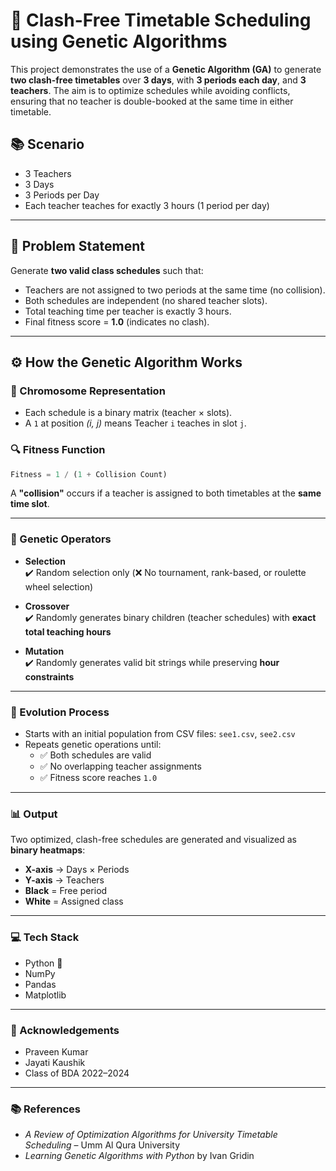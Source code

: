 # 🧬 Clash-Free Timetable Scheduling using Genetic Algorithms

This project demonstrates the use of a **Genetic Algorithm (GA)** to generate **two clash-free timetables** over **3 days**, with **3 periods each day**, and **3 teachers**. The aim is to optimize schedules while avoiding conflicts, ensuring that no teacher is double-booked at the same time in either timetable.

## 📚 Scenario

- 3 Teachers  
- 3 Days  
- 3 Periods per Day  
- Each teacher teaches for exactly 3 hours (1 period per day)  

---

## 🧠 Problem Statement

Generate **two valid class schedules** such that:

- Teachers are not assigned to two periods at the same time (no collision).  
- Both schedules are independent (no shared teacher slots).  
- Total teaching time per teacher is exactly 3 hours.  
- Final fitness score = **1.0** (indicates no clash).  

---

## ⚙️ How the Genetic Algorithm Works

### 📌 Chromosome Representation

- Each schedule is a binary matrix (teacher × slots).  
- A `1` at position *(i, j)* means Teacher `i` teaches in slot `j`.  

### 🔍 Fitness Function

```python
Fitness = 1 / (1 + Collision Count)
```

A **"collision"** occurs if a teacher is assigned to both timetables at the **same time slot**.

---

### 🔁 Genetic Operators

- **Selection**  
  ✔️ Random selection only (❌ No tournament, rank-based, or roulette wheel selection)

- **Crossover**  
  ✔️ Randomly generates binary children (teacher schedules) with **exact total teaching hours**

- **Mutation**  
  ✔️ Randomly generates valid bit strings while preserving **hour constraints**

---

### 🔄 Evolution Process

- Starts with an initial population from CSV files: `see1.csv`, `see2.csv`  
- Repeats genetic operations until:
  - ✅ Both schedules are valid  
  - ✅ No overlapping teacher assignments  
  - ✅ Fitness score reaches `1.0`

---

### 📊 Output

Two optimized, clash-free schedules are generated and visualized as **binary heatmaps**:

- **X-axis** → Days × Periods  
- **Y-axis** → Teachers  
- **Black** = Free period  
- **White** = Assigned class

---

### 💻 Tech Stack

- Python 🐍  
- NumPy  
- Pandas  
- Matplotlib

---

### 🙏 Acknowledgements

- Praveen Kumar  
- Jayati Kaushik  
- Class of BDA 2022–2024

---

### 📚 References

- *A Review of Optimization Algorithms for University Timetable Scheduling* – Umm Al Qura University  
- *Learning Genetic Algorithms with Python* by Ivan Gridin
